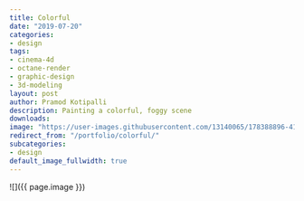 ```yaml
---
title: Colorful
date: "2019-07-20"
categories:
- design
tags:
- cinema-4d
- octane-render
- graphic-design
- 3d-modeling
layout: post
author: Pramod Kotipalli
description: Painting a colorful, foggy scene
downloads: 
image: "https://user-images.githubusercontent.com/13140065/178388896-41aabac9-9b43-4b94-8d03-66a8b6e25215.png"
redirect_from: "/portfolio/colorful/"
subcategories:
- design
default_image_fullwidth: true
---
```


![]({{ page.image }})
